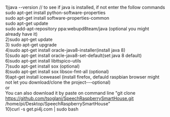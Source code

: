 1)java --version // to see if java is installed, if not enter the follow commands<br>
  sudo apt-get install python-software-properties</br>
  sudo apt-get install software-properties-common</br>
  sudo apt-get update <br>
  sudo add-apt-repository ppa:webupd8team/java (optional you might already have it)</br>
2)sudo apt-get update </br>
3) sudo apt-get upgrade </br>
4)sudo apt-get install oracle-java8-installer(install java 8)</br>
5)sudo apt-get install oracle-java8-set-default(set java 8 default) </br>
6)sudo apt-get install libttspico-utils </br>
7)sudo apt-get install sox (optional)</br>
8)sudo apt-get install sox libsox-fmt-all (optional)</br>
9)apt-get install iceweasel (install firefox, defauld raspbian browser might not let you download/clone the project---optional) </br>
or</br>
 You can also download it by paste on command line "git clone https://github.com/tsoglani/SpeechRaspberrySmartHouse.git /home/pi/Desktop/SpeechRaspberrySmartHouse"
 <br>
 10)curl -s get.pi4j.com | sudo bash
